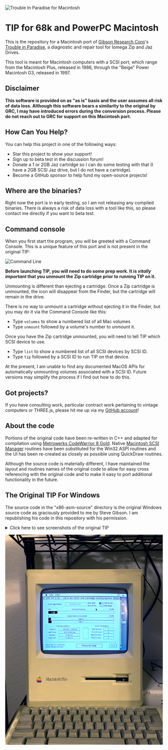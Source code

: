 ![Trouble In Paradise for Macintosh][mac-screenshot1]

TIP for 68k and PowerPC Macintosh
=================================

This is the repository for a Macintosh port of [Gibson Research Corp]'s
[Trouble in Paradise], a diagnostic and repair tool for Iomega Zip and
Jaz Drives.

This tool is meant for Macintosh computers with a SCSI port, which
range from the Macintosh Plus, released in 1986, through the "Beige"
Power Macintosh G3, released in 1997.

Disclaimer
----------

**This software is provided on as "as is" basis and the user assumes
all risk of data loss. Although this software bears a similarity to
the original by GRC, I may have introduced errors during the conversion
process. Please do not reach out to GRC for support on this Macintosh
port.**

How Can You Help?
-----------------

You can help this project in one of the following ways:

* Star this project to show your support!
* Sign up to beta test in the discussion forum!
* Donate a 1 or 2GB Jaz cartridge so I can do some testing with that (I have a 2GB SCSI Jaz drive, but I do not have a cartridge).
* Become a GitHub sponsor to help fund my open-source projects!

Where are the binaries?
-----------------------

Right now the port is in early testing, so I am not releasing any
compiled binaries. There is always a risk of data loss with a tool like
this, so please contact me directly if you want to beta test.

Command console
---------------

When you first start the program, you will be greeted with a Command
Console. This is a unique feature of this port and is not present in
the original TIP:

![Command Line][mac-screenshot2]

**Before launching TIP, you will need to do some prep work. It is *vitally
important* that you unmount the Zip cartridge prior to running TIP on it.**

Unmounting is different than ejecting a cartridge. Once a Zip cartridge is
unmounted, the icon will disappear from the Finder, but the cartridge will
remain in the drive.

There is no way to unmount a cartridge without ejecting it in the Finder,
but you may do it via the Command Console like this:

* Type `volumes` to show a numbered list of all Mac volumes
* Type `unmount` followed by a volume's number to unmount it.

Once you have the Zip cartridge unmounted, you will need to tell TIP which
SCSI device to use.

* Type `list` to show a numbered list of all SCSI devices by SCSI ID.
* Type `tip` followed by a SCSI ID to run TIP on that device.

At the present, I am unable to find any documented MacOS APIs for
automatically unmounting volumes associated with a SCSI ID. Future versions
may simplify the process if I find out how to do this.

Got projects?
-------------

If you have consulting work, particular contract work pertaining
to vintage computers or THREE.js, please hit me up via my [GitHub account]!

About the code
--------------

Portions of the original code have been re-written in C++ and adapted
for compilation using [Metrowerks CodeWarrior 8 Gold]. Native
[Macintosh SCSI Manager] routines have been substituted for the Win32
ASPI routines and the UI has been re-created as closely as possible
using QuickDraw routines.

Although the source code is materially different, I have maintained the
layout and routines names of the original code to allow for easy cross
referencing with the original code and to make it easy to port additional
functionality in the future.

The Original TIP For Windows
----------------------------

The source code in the "x86-asm-source" directory is the original Windows
source code as graciously provided to me by Steve Gibson. I am republishing
his code in this repository with his permission.

<details>
<summary>Click here to see screenshots of the original TIP</summary></br>

![Trouble In Paradise About Box][win-screenshot1]
![Trouble In Paradise Testing][win-screenshot2]

</details>

![TIP Running on a Mac Plus][mac-plus]

[GitHub account]: https://github.com/marciot
[mac-screenshot1]: https://github.com/marciot/mac-tip/raw/main/images/mac-tip1.png "Mac TIP Testing Screen"
[mac-screenshot2]: https://github.com/marciot/mac-tip/raw/main/images/mac-cmd.png "Mac TIP Command Line"
[win-screenshot1]: https://github.com/marciot/mac-tip/raw/main/images/win-tip1.gif "Windows TIP About Screen"
[win-screenshot2]: https://github.com/marciot/mac-tip/raw/main/images/win-tip2.gif "Windows TIP Testing Scren"
[mac-plus]: https://github.com/marciot/mac-tip/raw/main/images/macplus-tip.jpg "TIP running on a Mac Plus"
[Gibson Research Corp]: https://www.grc.com
[Trouble in Paradise]: https://www.grc.com/tip/clickdeath.htm
[Metrowerks CodeWarrior 8 Gold]: https://www.macintoshrepository.org/11910-codewarrior-8-gold
[Macintosh SCSI Manager]: https://developer.apple.com/legacy/library/documentation/mac/pdf/Devices/Scsi_Manager.pdf
